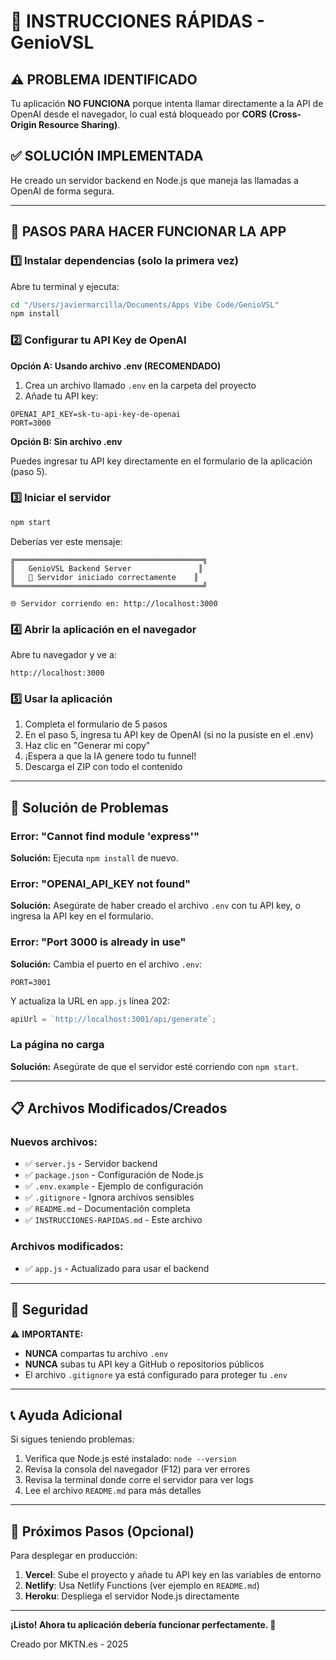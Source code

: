 # 🚀 INSTRUCCIONES RÁPIDAS - GenioVSL

## ⚠️ PROBLEMA IDENTIFICADO

Tu aplicación **NO FUNCIONA** porque intenta llamar directamente a la API de OpenAI desde el navegador, lo cual está bloqueado por **CORS (Cross-Origin Resource Sharing)**.

## ✅ SOLUCIÓN IMPLEMENTADA

He creado un servidor backend en Node.js que maneja las llamadas a OpenAI de forma segura.

---

## 📝 PASOS PARA HACER FUNCIONAR LA APP

### 1️⃣ Instalar dependencias (solo la primera vez)

Abre tu terminal y ejecuta:

```bash
cd "/Users/javiermarcilla/Documents/Apps Vibe Code/GenioVSL"
npm install
```

### 2️⃣ Configurar tu API Key de OpenAI

**Opción A: Usando archivo .env (RECOMENDADO)**

1. Crea un archivo llamado `.env` en la carpeta del proyecto
2. Añade tu API key:

```
OPENAI_API_KEY=sk-tu-api-key-de-openai
PORT=3000
```

**Opción B: Sin archivo .env**

Puedes ingresar tu API key directamente en el formulario de la aplicación (paso 5).

### 3️⃣ Iniciar el servidor

```bash
npm start
```

Deberías ver este mensaje:

```
╔══════════════════════════════════════════╗
║   GenioVSL Backend Server               ║
║   🚀 Servidor iniciado correctamente    ║
╚══════════════════════════════════════════╝

🌐 Servidor corriendo en: http://localhost:3000
```

### 4️⃣ Abrir la aplicación en el navegador

Abre tu navegador y ve a:

```
http://localhost:3000
```

### 5️⃣ Usar la aplicación

1. Completa el formulario de 5 pasos
2. En el paso 5, ingresa tu API key de OpenAI (si no la pusiste en el .env)
3. Haz clic en "Generar mi copy"
4. ¡Espera a que la IA genere todo tu funnel!
5. Descarga el ZIP con todo el contenido

---

## 🐛 Solución de Problemas

### Error: "Cannot find module 'express'"

**Solución:** Ejecuta `npm install` de nuevo.

### Error: "OPENAI_API_KEY not found"

**Solución:** Asegúrate de haber creado el archivo `.env` con tu API key, o ingresa la API key en el formulario.

### Error: "Port 3000 is already in use"

**Solución:** Cambia el puerto en el archivo `.env`:

```
PORT=3001
```

Y actualiza la URL en `app.js` línea 202:

```javascript
apiUrl = `http://localhost:3001/api/generate`;
```

### La página no carga

**Solución:** Asegúrate de que el servidor esté corriendo con `npm start`.

---

## 📋 Archivos Modificados/Creados

### Nuevos archivos:
- ✅ `server.js` - Servidor backend
- ✅ `package.json` - Configuración de Node.js
- ✅ `.env.example` - Ejemplo de configuración
- ✅ `.gitignore` - Ignora archivos sensibles
- ✅ `README.md` - Documentación completa
- ✅ `INSTRUCCIONES-RAPIDAS.md` - Este archivo

### Archivos modificados:
- ✅ `app.js` - Actualizado para usar el backend

---

## 🔐 Seguridad

⚠️ **IMPORTANTE:**

- **NUNCA** compartas tu archivo `.env`
- **NUNCA** subas tu API key a GitHub o repositorios públicos
- El archivo `.gitignore` ya está configurado para proteger tu `.env`

---

## 📞 Ayuda Adicional

Si sigues teniendo problemas:

1. Verifica que Node.js esté instalado: `node --version`
2. Revisa la consola del navegador (F12) para ver errores
3. Revisa la terminal donde corre el servidor para ver logs
4. Lee el archivo `README.md` para más detalles

---

## 🎯 Próximos Pasos (Opcional)

Para desplegar en producción:

1. **Vercel**: Sube el proyecto y añade tu API key en las variables de entorno
2. **Netlify**: Usa Netlify Functions (ver ejemplo en `README.md`)
3. **Heroku**: Despliega el servidor Node.js directamente

---

**¡Listo! Ahora tu aplicación debería funcionar perfectamente. 🎉**

Creado por MKTN.es - 2025
